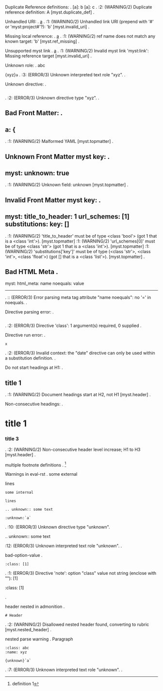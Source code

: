 Duplicate Reference definitions:
.
[a]: b
[a]: c
.
<string>:2: (WARNING/2) Duplicate reference definition: A [myst.duplicate_def]
.

Unhandled URI:
.
[a](b)
.
<string>:1: (WARNING/2) Unhandled link URI (prepend with '#' or 'myst:project#'?): 'b' [myst.invalid_uri]
.

Missing local reference:
.
[a](#b)
.
<string>:1: (WARNING/2) ref name does not match any known target: 'b' [myst.ref_missing]
.

Unsupported myst link
.
[a](myst:link)
.
<string>:1: (WARNING/2) Invalid myst link 'myst:link': Missing reference target [myst.invalid_uri]
.

Unknown role:
.
abc

{xyz}`a`
.
<string>:3: (ERROR/3) Unknown interpreted text role "xyz".
.

Unknown directive:
.

```{xyz}
```
.
<string>:2: (ERROR/3) Unknown directive type "xyz".
.

Bad Front Matter:
.
---
a: {
---
.
<string>:1: (WARNING/2) Malformed YAML [myst.topmatter]
.

Unknown Front Matter myst key:
.
---
myst:
  unknown: true
---
.
<string>:1: (WARNING/2) Unknown field: unknown [myst.topmatter]
.

Invalid Front Matter myst key:
.
---
myst:
  title_to_header: 1
  url_schemes: [1]
  substitutions:
    key: []
---
.
<string>:1: (WARNING/2) 'title_to_header' must be of type <class 'bool'> (got 1 that is a <class 'int'>). [myst.topmatter]
<string>:1: (WARNING/2) 'url_schemes[0]' must be of type <class 'str'> (got 1 that is a <class 'int'>). [myst.topmatter]
<string>:1: (WARNING/2) 'substitutions['key']' must be of type (<class 'str'>, <class 'int'>, <class 'float'>) (got [] that is a <class 'list'>). [myst.topmatter]
.

Bad HTML Meta
.
---
myst:
  html_meta:
    name noequals: value

---
.
<string>:: (ERROR/3) Error parsing meta tag attribute "name noequals": no '=' in noequals.
.

Directive parsing error:
.

```{class}
```
.
<string>:2: (ERROR/3) Directive 'class': 1 argument(s) required, 0 supplied
.

Directive run error:
.

```{date}
x
```
.
<string>:2: (ERROR/3) Invalid context: the "date" directive can only be used within a substitution definition.
.

Do not start headings at H1:
.
## title 1
.
<string>:1: (WARNING/2) Document headings start at H2, not H1 [myst.header]
.

Non-consecutive headings:
.
# title 1
### title 3
.
<string>:2: (WARNING/2) Non-consecutive header level increase; H1 to H3 [myst.header]
.

multiple footnote definitions
.
[^a]

[^a]: definition 1
[^a]: definition 2
.
<string>:: (WARNING/2) Multiple footnote definitions found for label: 'a' [myst.footnote]
.

Warnings in eval-rst
.
some external

lines

```{eval-rst}
some internal

lines

.. unknown:: some text

:unknown:`a`
```
.
<string>:10: (ERROR/3) Unknown directive type "unknown".

.. unknown:: some text

<string>:12: (ERROR/3) Unknown interpreted text role "unknown".
.

bad-option-value
.
```{note}
:class: [1]
```
.
<string>:1: (ERROR/3) Directive 'note': option "class" value not string (enclose with ""): [1]

:class: [1]

.

header nested in admonition
.
```{note}
# Header
```
.
<string>:2: (WARNING/2) Disallowed nested header found, converting to rubric [myst.nested_header]
.

nested parse warning
.
Paragraph

```{note}
:class: abc
:name: xyz

{unknown}`a`
```
.
<string>:7: (ERROR/3) Unknown interpreted text role "unknown".
.
